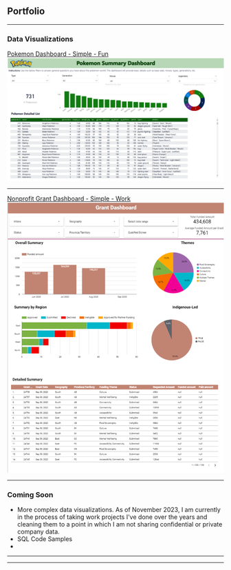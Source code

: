 ## Portfolio

---

### Data Visualizations

[Pokemon Dashboard - Simple - Fun](/pdf/pokemon.pdf)
<img src="images/Pokemon Summary.png"/>

---
[Nonprofit Grant Dashboard - Simple - Work](/pdf/grant.pdf)
<img src="images/Grant Dashboard.png"/>

---

### Coming Soon
- More complex data visualizations. As of November 2023, I am currently in the process of taking work projects I've done over the years and cleaning them to a point in which I am not sharing confidential or private company data.
- SQL Code Samples
- 

---




---

